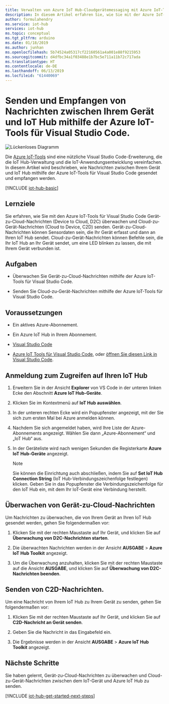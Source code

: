 ```yaml
---
title: Verwalten von Azure IoT Hub-Cloudgerätemessaging mit Azure IoT-Tools für Visual Studio Code | Microsoft-Dokumentation
description: In diesem Artikel erfahren Sie, wie Sie mit der Azure IoT-Tools für Visual Studio Code in Azure IoT Hub Gerät-zu-Cloud-Nachrichten überwachen und Cloud-zu-Gerät-Nachrichten senden.
author: formulahendry
ms.service: iot-hub
services: iot-hub
ms.topic: conceptual
ms.tgt_pltfrm: arduino
ms.date: 01/18/2019
ms.author: junhan
ms.openlocfilehash: 5b74524a05317cf22160561a4a001e88f9215953
ms.sourcegitcommit: d4dfbc34a1f03488e1b7bc5e711a11b72c717ada
ms.translationtype: HT
ms.contentlocale: de-DE
ms.lasthandoff: 06/13/2019
ms.locfileid: "61440069"
---
```

# <a name="use-azure-iot-tools-for-visual-studio-code-to-send-and-receive-messages-between-your-device-and-iot-hub"></a>Senden und Empfangen von Nachrichten zwischen Ihrem Gerät und IoT Hub mithilfe der Azure IoT-Tools für Visual Studio Code.

![Lückenloses Diagramm](./media/iot-hub-vscode-iot-toolkit-cloud-device-messaging/e-to-e-diagram.png)

Die [Azure IoT-Tools](https://marketplace.visualstudio.com/items?itemName=vsciot-vscode.azure-iot-toolkit) sind eine nützliche Visual Studio Code-Erweiterung, die die IoT Hub-Verwaltung und die IoT-Anwendungsentwicklung vereinfachen. In diesem Artikel wird beschrieben, wie Nachrichten zwischen Ihrem Gerät und IoT Hub mithilfe der Azure IoT-Tools für Visual Studio Code gesendet und empfangen werden.

[!INCLUDE [iot-hub-basic](../../includes/iot-hub-basic-partial.md)]

## <a name="what-you-will-learn"></a>Lernziele

Sie erfahren, wie Sie mit den Azure IoT-Tools für Visual Studio Code Gerät-zu-Cloud-Nachrichten (Device to Cloud, D2C) überwachen und Cloud-zu-Gerät-Nachrichten (Cloud to Device, C2D) senden. Gerät-zu-Cloud-Nachrichten können Sensordaten sein, die Ihr Gerät erfasst und dann an Ihren IoT Hub sendet. Cloud-zu-Gerät-Nachrichten können Befehle sein, die Ihr IoT Hub an Ihr Gerät sendet, um eine LED blinken zu lassen, die mit Ihrem Gerät verbunden ist.

## <a name="what-you-will-do"></a>Aufgaben

* Überwachen Sie Gerät-zu-Cloud-Nachrichten mithilfe der Azure IoT-Tools für Visual Studio Code.

* Senden Sie Cloud-zu-Gerät-Nachrichten mithilfe der Azure IoT-Tools für Visual Studio Code.

## <a name="what-you-need"></a>Voraussetzungen

* Ein aktives Azure-Abonnement.

* Ein Azure IoT Hub in Ihrem Abonnement.

* [Visual Studio Code](https://code.visualstudio.com/)

* [Azure IoT Tools für Visual Studio Code](https://marketplace.visualstudio.com/items?itemName=vsciot-vscode.azure-iot-tools), oder [öffnen Sie diesen Link in Visual Studio Code](vscode:extension/vsciot-vscode.azure-iot-tools).

## <a name="sign-in-to-access-your-iot-hub"></a>Anmeldung zum Zugreifen auf Ihren IoT Hub

1. Erweitern Sie in der Ansicht **Explorer** von VS Code in der unteren linken Ecke den Abschnitt **Azure IoT Hub-Geräte**.

2. Klicken Sie im Kontextmenü auf **IoT Hub auswählen**.

3. In der unteren rechten Ecke wird ein Popupfenster angezeigt, mit der Sie sich zum ersten Mal bei Azure anmelden können.

4. Nachdem Sie sich angemeldet haben, wird Ihre Liste der Azure-Abonnements angezeigt. Wählen Sie dann „Azure-Abonnement“ und „IoT Hub“ aus.

5. In der Geräteliste wird nach wenigen Sekunden die Registerkarte **Azure IoT Hub-Geräte** angezeigt.

   > [!Note]
   > Sie können die Einrichtung auch abschließen, indem Sie auf **Set IoT Hub Connection String** (IoT Hub-Verbindungszeichenfolge festlegen) klicken. Geben Sie in das Popupfenster die Verbindungszeichenfolge für den IoT Hub ein, mit dem Ihr IoT-Gerät eine Verbindung herstellt.

## <a name="monitor-device-to-cloud-messages"></a>Überwachen von Gerät-zu-Cloud-Nachrichten

Um Nachrichten zu überwachen, die von Ihrem Gerät an Ihren IoT Hub gesendet werden, gehen Sie folgendermaßen vor:

1. Klicken Sie mit der rechten Maustaste auf Ihr Gerät, und klicken Sie auf **Überwachung von D2C-Nachrichten starten**.

2. Die überwachten Nachrichten werden in der Ansicht **AUSGABE** > **Azure IoT Hub Toolkit** angezeigt.

3. Um die Überwachung anzuhalten, klicken Sie mit der rechten Maustaste auf die Ansicht **AUSGABE**, und klicken Sie auf **Überwachung von D2C-Nachrichten beenden**.

## <a name="send-cloud-to-device-messages"></a>Senden von C2D-Nachrichten.

Um eine Nachricht von Ihrem IoT Hub zu Ihrem Gerät zu senden, gehen Sie folgendermaßen vor:

1. Klicken Sie mit der rechten Maustaste auf Ihr Gerät, und klicken Sie auf **C2D-Nachricht an Gerät senden**.

2. Geben Sie die Nachricht in das Eingabefeld ein.

3. Die Ergebnisse werden in der Ansicht **AUSGABE** > **Azure IoT Hub Toolkit** angezeigt.

## <a name="next-steps"></a>Nächste Schritte

Sie haben gelernt, Gerät-zu-Cloud-Nachrichten zu überwachen und Cloud-zu-Gerät-Nachrichten zwischen dem IoT-Gerät und Azure IoT Hub zu senden.

[!INCLUDE [iot-hub-get-started-next-steps](../../includes/iot-hub-get-started-next-steps.md)]